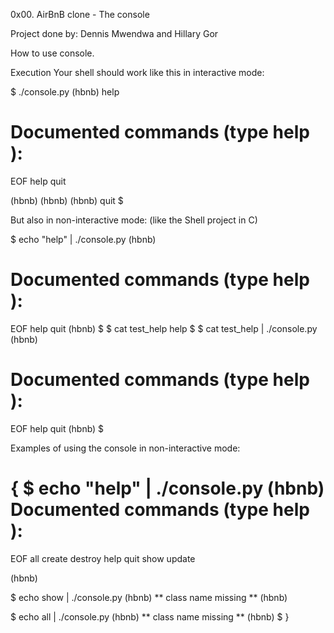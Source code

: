 0x00. AirBnB clone - The console

 Project done by: Dennis Mwendwa and Hillary Gor


How to use console.

Execution
Your shell should work like this in interactive mode:

$ ./console.py
(hbnb) help

Documented commands (type help <topic>):
========================================
EOF  help  quit

(hbnb)
(hbnb)
(hbnb) quit
$

But also in non-interactive mode: (like the Shell project in C)

$ echo "help" | ./console.py
(hbnb)


Documented commands (type help <topic>):
========================================
EOF  help  quit
(hbnb)
$
$ cat test_help
help
$
$ cat test_help | ./console.py
(hbnb)

Documented commands (type help <topic>):
========================================
EOF  help  quit
(hbnb)
$

Examples of using the console in non-interactive mode:

{
$ echo "help" | ./console.py
(hbnb) 
Documented commands (type help <topic>):
========================================
EOF  all  create  destroy  help  quit  show  update

(hbnb) 

$ echo show | ./console.py
(hbnb) ** class name missing **
(hbnb) 

$ echo all | ./console.py
(hbnb) ** class name missing **
(hbnb)
$
}

